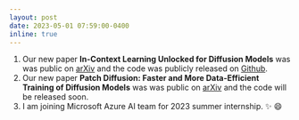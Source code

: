 ```yaml
---
layout: post
date: 2023-05-01 07:59:00-0400
inline: true
---
```


1. Our new paper **In-Context Learning Unlocked for Diffusion Models** was was public on [arXiv](https://arxiv.org/abs/2305.01115) and the code was publicly released on [Github](https://github.com/Zhendong-Wang/Prompt-Diffusion). 
2. Our new paper **Patch Diffusion: Faster and More Data-Efficient Training of Diffusion Models** was was public on [arXiv](https://arxiv.org/abs/2304.12526) and the code will be released soon.
3. I am joining Microsoft Azure AI team for 2023 summer internship. :sparkles: :smile: